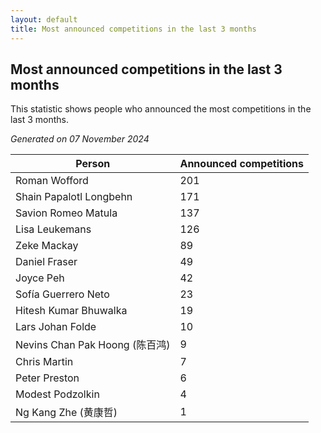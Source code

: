 ```yaml
---
layout: default
title: Most announced competitions in the last 3 months
---
```

## Most announced competitions in the last 3 months
This statistic shows people who announced the most competitions in the last 3 months.

*Generated on 07 November 2024*

| Person | Announced competitions |
| --- | --- |
| Roman Wofford | 201 |
| Shain Papalotl Longbehn | 171 |
| Savion Romeo Matula | 137 |
| Lisa Leukemans | 126 |
| Zeke Mackay | 89 |
| Daniel Fraser | 49 |
| Joyce Peh | 42 |
| Sofía Guerrero Neto | 23 |
| Hitesh Kumar Bhuwalka | 19 |
| Lars Johan Folde | 10 |
| Nevins Chan Pak Hoong (陈百鸿) | 9 |
| Chris Martin | 7 |
| Peter Preston | 6 |
| Modest Podzolkin | 4 |
| Ng Kang Zhe (黄康哲) | 1 |
